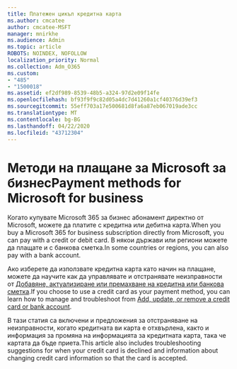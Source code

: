 ```yaml
---
title: Платежен цикъл кредитна карта
ms.author: cmcatee
author: cmcatee-MSFT
manager: mnirkhe
ms.audience: Admin
ms.topic: article
ROBOTS: NOINDEX, NOFOLLOW
localization_priority: Normal
ms.collection: Adm_O365
ms.custom:
- "485"
- "1500018"
ms.assetid: ef2df989-8539-48b5-a324-97d2e09f14fe
ms.openlocfilehash: bf93f9f9c82d05a4dc7d41260a1cf40376d39ef3
ms.sourcegitcommit: 55eff703a17e500681d8fa6a87eb067019ade3cc
ms.translationtype: MT
ms.contentlocale: bg-BG
ms.lasthandoff: 04/22/2020
ms.locfileid: "43712304"
---
```

# <a name="payment-methods-for-microsoft-for-business"></a><span data-ttu-id="38542-102">Методи на плащане за Microsoft за бизнес</span><span class="sxs-lookup"><span data-stu-id="38542-102">Payment methods for Microsoft for business</span></span>

<span data-ttu-id="38542-103">Когато купувате Microsoft 365 за бизнес абонамент директно от Microsoft, можете да платите с кредитна или дебитна карта.</span><span class="sxs-lookup"><span data-stu-id="38542-103">When you buy a Microsoft 365 for business subscription directly from Microsoft, you can pay with a credit or debit card.</span></span> <span data-ttu-id="38542-104">В някои държави или региони можете да плащате и с банкова сметка.</span><span class="sxs-lookup"><span data-stu-id="38542-104">In some countries or regions, you can also pay with a bank account.</span></span>
  
<span data-ttu-id="38542-105">Ако изберете да използвате кредитна карта като начин на плащане, можете да научите как да управлявате и отстранявате неизправности от [Добавяне, актуализиране или премахване на кредитна или банкова сметка](https://docs.microsoft.com/office365/admin/subscriptions-and-billing/add-update-or-remove-credit-card-or-bank-account).</span><span class="sxs-lookup"><span data-stu-id="38542-105">If you choose to use a credit card as your payment method, you can learn how to manage and troubleshoot from [Add, update, or remove a credit card or bank account](https://docs.microsoft.com/office365/admin/subscriptions-and-billing/add-update-or-remove-credit-card-or-bank-account).</span></span>
  
<span data-ttu-id="38542-106">В тази статия са включени и предложения за отстраняване на неизправности, когато кредитната ви карта е отхвърлена, както и информация за промяна на информацията за кредитната карта, така че картата да бъде приета.</span><span class="sxs-lookup"><span data-stu-id="38542-106">This article also includes troubleshooting suggestions for when your credit card is declined and information about changing credit card information so that the card is accepted.</span></span>